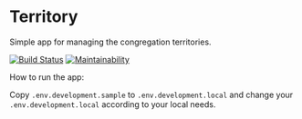 # Territory

Simple app for managing the congregation territories.

[![Build Status](https://travis-ci.org/mjacobus/territory.svg?branch=master)](https://travis-ci.org/mjacobus/territory)
[![Maintainability](https://api.codeclimate.com/v1/badges/17449aaca20504da468f/maintainability)](https://codeclimate.com/github/mjacobus/territory/maintainability)

How to run the app:

Copy `.env.development.sample` to `.env.development.local` and change your `.env.development.local` according to your local needs.


